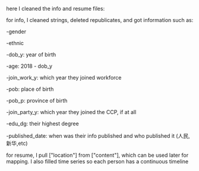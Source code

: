 here I cleaned the info and resume files:

for info, I cleaned strings, deleted republicates, and got information such as:
  
  -gender

  -ethnic

  -dob_y: year of birth

  -age: 2018 - dob_y

  -join_work_y: which year they joined workforce

  -pob: place of birth

  -pob_p: province of birth

  -join_party_y: which year they joined the CCP, if at all

  -edu_dg: their highest degree

  -published_date: when was their info published and who published it (人民,新华,etc)

for resume, I pull ["location"] from ["content"], which can be used later for mapping. I also filled time series so each person has a continuous timeline
